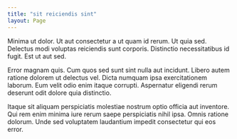 ```yaml
---
title: "sit reiciendis sint"
layout: Page
---
```

Minima ut dolor. Ut aut consectetur a ut quam id rerum. Ut quia sed. Delectus modi voluptas reiciendis sunt corporis. Distinctio necessitatibus id fugit. Est ut aut sed.
 Error magnam quis. Cum quos sed sunt sint nulla aut incidunt. Libero autem ratione dolorem ut delectus vel. Dicta numquam ipsa exercitationem laborum. Eum velit odio enim itaque corrupti. Aspernatur eligendi rerum deserunt odit dolore quia distinctio.
 Itaque sit aliquam perspiciatis molestiae nostrum optio officia aut inventore. Qui rem enim minima iure rerum saepe perspiciatis nihil ipsa. Omnis ratione dolorum. Unde sed voluptatem laudantium impedit consectetur qui eos error.
